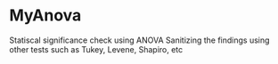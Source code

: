 # MyAnova
Statiscal significance check using ANOVA
Sanitizing the findings using other tests such as Tukey, Levene, Shapiro, etc
